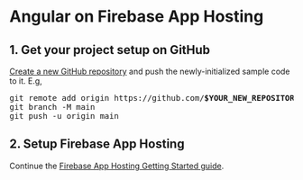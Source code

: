 # Angular on Firebase App Hosting

## 1. Get your project setup on GitHub

[Create a new GitHub repository](https://docs.github.com/en/repositories/creating-and-managing-repositories/creating-a-new-repository) and push the newly-initialized sample code to it. E.g,

<pre>
git remote add origin https://github.com/<b>$YOUR_NEW_REPOSITORY</b>.git
git branch -M main
git push -u origin main
</pre>

## 2. Setup Firebase App Hosting

Continue the [Firebase App Hosting Getting Started guide](https://firebase.google.com/docs/app-hosting/get-started#step-1:).
